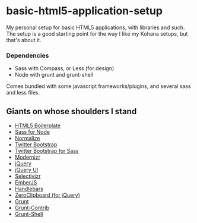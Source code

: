 basic-html5-application-setup
=============================

My personal setup for basic HTML5 applications, with libraries and such. The setup is a good starting point for the way I like my Kohana setups, but that's about it.

### Dependencies #
* Sass with Compass, or Less (for design)
* Node with grunt and grunt-shell

Comes bundled with some javascript frameworks/plugins, and several sass and less files.

## Giants on whose shoulders I stand #
* [HTML5 Boilerplate](https://github.com/h5bp/html5-boilerplate)
* [Sass for Node](https://github.com/visionmedia/sass.js/)
* [Normalize](https://github.com/JohnAlbin/normalize.css-with-sass-or-compass)
* [Twitter Bootstrap](https://github.com/twitter/bootstrap)
* [Twitter Bootstrap for Sass](https://github.com/jlong/sass-twitter-bootstrap)
* [Modernizr](https://github.com/Modernizr/Modernizr)
* [jQuery](https://github.com/jquery/jquery)
* [jQuery UI](https://github.com/jquery/jquery-ui)
* [Selectivizr](https://github.com/keithclark/selectivizr)
* [EmberJS](https://github.com/emberjs/ember.js)
* [Handlebars](https://github.com/wycats/handlebars.js)
* [ZeroClipboard (for jQuery)](https://github.com/dudeami/jQuery-ZeroClipboard)
* [Grunt](https://github.com/cowboy/grunt)
* [Grunt-Contrib](https://github.com/gruntjs/grunt-contrib)
* [Grunt-Shell](https://github.com/sindresorhus/grunt-shell)
